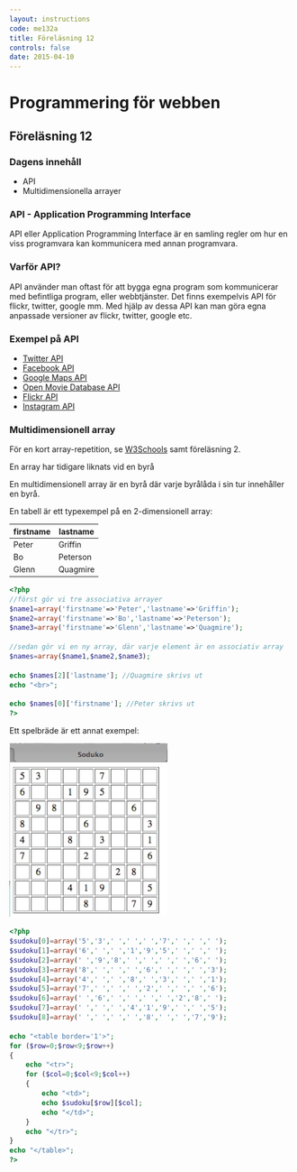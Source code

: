 ```yaml
---
layout: instructions
code: me132a
title: Föreläsning 12
controls: false
date: 2015-04-10
---
```


# Programmering för webben

## Föreläsning 12

### Dagens innehåll

- API
- Multidimensionella arrayer

### API - Application Programming Interface

API eller Application Programming Interface är en samling regler om hur en viss programvara kan kommunicera med annan programvara.

### Varför API?

API använder man oftast för att bygga egna program som kommunicerar med befintliga program, eller webbtjänster. Det finns exempelvis API för flickr, twitter, google mm. Med hjälp av dessa API kan man göra egna anpassade versioner av flickr, twitter, google etc.

### Exempel på API

- [Twitter API](https://dev.twitter.com/rest/public)
- [Facebook API](https://developers.facebook.com)
- [Google Maps API](https://developers.google.com/maps/web/)
- [Open Movie Database API](http://www.omdbapi.com)
- [Flickr API](https://www.flickr.com/services/api/)
- [Instagram API](https://www.instagram.com/developer/)

### Multidimensionell array

För en kort array-repetition, se [W3Schools](http://www.w3schools.com/php/php_arrays.asp) samt föreläsning 2.

En array har tidigare liknats vid en byrå

En multidimensionell array är en byrå där varje byrålåda i sin tur innehåller en byrå.

En tabell är ett typexempel på en 2-dimensionell array:

firstname | lastname
--- | ---
Peter | Griffin
Bo | Peterson
Glenn | Quagmire

```php
<?php
//först gör vi tre associativa arrayer
$name1=array('firstname'=>'Peter','lastname'=>'Griffin');
$name2=array('firstname'=>'Bo','lastname'=>'Peterson');
$name3=array('firstname'=>'Glenn','lastname'=>'Quagmire');

//sedan gör vi en ny array, där varje element är en associativ array
$names=array($name1,$name2,$name3);

echo $names[2]['lastname']; //Quagmire skrivs ut
echo "<br>";

echo $names[0]['firstname']; //Peter skrivs ut
?>
```

Ett spelbräde är ett annat exempel:

![](im12/soduko.png)

```php
<?php
$sudoku[0]=array('5','3',' ',' ',' ','7',' ',' ',' ');
$sudoku[1]=array('6',' ',' ','1','9','5',' ',' ',' ');
$sudoku[2]=array(' ','9','8',' ',' ',' ',' ','6',' ');
$sudoku[3]=array('8',' ',' ',' ','6',' ',' ',' ','3');
$sudoku[4]=array('4',' ',' ','8',' ','3',' ',' ','1');
$sudoku[5]=array('7',' ',' ',' ','2',' ',' ',' ','6');
$sudoku[6]=array(' ','6',' ',' ',' ',' ','2','8',' ');
$sudoku[7]=array(' ',' ',' ','4','1','9',' ',' ','5');
$sudoku[8]=array(' ',' ',' ',' ','8',' ',' ','7','9');

echo "<table border='1'>";
for ($row=0;$row<9;$row++) 
{
	echo "<tr>";
	for ($col=0;$col<9;$col++)
	{
		echo "<td>";
		echo $sudoku[$row][$col];
		echo "</td>";
	}
	echo "</tr>";
}
echo "</table>";
?>
```

